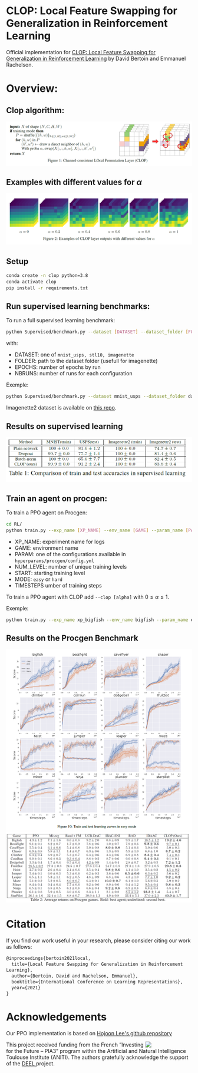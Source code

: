 # CLOP: Local Feature Swapping for Generalization in Reinforcement Learning

Official implementation for [CLOP: Local Feature Swapping for Generalization in Reinforcement Learning](https://arxiv.org/abs/2204.06355?context=cs) by David Bertoin and Emmanuel Rachelson.

# Overview:
## Clop algorithm:
![](images/CLOP_algo.png)  
## Examples with different values for $\alpha$
![](images/CLOP_exemple.png) 

## Setup
```bash
conda create -n clop python=3.8
conda activate clop
pip install -r requirements.txt
```

## Run supervised learning benchmarks:
To run a full supervised learning benchmark:
```bash
python Supervised/benchmark.py --dataset [DATASET] --dataset_folder [FOLDER] --epochs[EPOCHS] --nb_runs[NBRUNS]
```
 with: 
*  DATASET: one of ```mnist_usps, stl10, imagenette```
*  FOLDER: path to the dataset folder (usefull for imagenette)
*  EPOCHS: number of epochs by run
*  NBRUNS: number of runs for each configuration

Exemple:
```bash
python Supervised/benchmark.py --dataset mnist_usps --dataset_folder data --epochs 30 --nb_runs 5
```

Imagenette2 dataset is available on [this repo](https://github.com/fastai/imagenette).

## Results on supervised learning
![](images/Results_supervised.png)  


## Train an agent on procgen:
To train a PPO agent on Procgen:
```bash
cd RL/
python train.py --exp_name [XP_NAME] --env_name [GAME] --param_name [PARAM] --num_levels [NUM_LEVEL] --distribution_mode [MODE] --num_timesteps [TIMESTEPS] --start_level [START]
```
*  XP_NAME: experiment name for logs
*  GAME: environment name 
*  PARAM: one of the configurations available in `hyperparams/procgen/config.yml`
* NUM_LEVEL: number of unique training levels
* START: starting training level
* MODE: `easy` or `hard`
* TIMESTEPS  umber of training steps

To train a PPO agent with CLOP add `--clop [alpha]` with $0 \leq \alpha \leq 1$.

Exemple:
```bash
python train.py --exp_name xp_bigfish --env_name bigfish --param_name easy-200 --num_levels 200 --distribution_mode easy --num_timesteps 25000000 --start_level 0 --clop 0.6
```


## Results on the Procgen Benchmark
![](images/CLOP_results_easy.png)  
![](images/Results_Procgen.png)  

# Citation
If you find our work useful in your research, please consider citing our work as follows:
```
@inproceedings{bertoin2021local,
  title={Local Feature Swapping for Generalization in Reinforcement Learning},
  author={Bertoin, David and Rachelson, Emmanuel},
  booktitle={International Conference on Learning Representations},
  year={2021}
}
```

# Acknowledgements
Our PPO implementation is based on [Hojoon Lee's github repository](https://github.com/joonleesky/train-procgen-pytorch)

<img align="right" src="https://www.deel.ai/wp-content/uploads/2021/05/logo-DEEL.png" width="25%">
This project received funding from the French ”Investing for the Future – PIA3” program within the Artificial and Natural Intelligence Toulouse Institute (ANITI). The authors gratefully acknowledge the support of the <a href="https://www.deel.ai/"> DEEL </a> project.